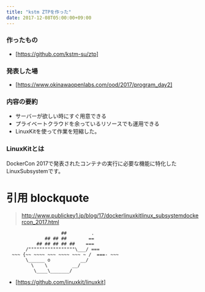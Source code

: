 ```yaml
---
title: "kstm ZTPを作った"
date: 2017-12-08T05:00:00+09:00
---
```


### 作ったもの

 - [https://github.com/kstm-su/ztp]

### 発表した場

 - [https://www.okinawaopenlabs.com/ood/2017/program_day2]

### 内容の要約

 - サーバーが欲しい時にすぐ用意できる
 - プライベートクラウドを余っているリソースでも運用できる
 - LinuxKitを使って作業を短縮した。

### LinuxKitとは

DockerCon 2017で発表されたコンテナの実行に必要な機能に特化したLinuxSubsystemです。

 # 引用 blockquote
> http://www.publickey1.jp/blog/17/dockerlinuxkitlinux_subsystemdockercon_2017.html



```
                    ##         .
              ## ## ##        ==
           ## ## ## ## ##    ===
       /"""""""""""""""""\___/ ===
  ~~~ {~~ ~~~~ ~~~ ~~~~ ~~~ ~ /  ===- ~~~
       \______ o           __/
         \    \         __/
          \____\_______/
```

 - [https://github.com/linuxkit/linuxkit]



